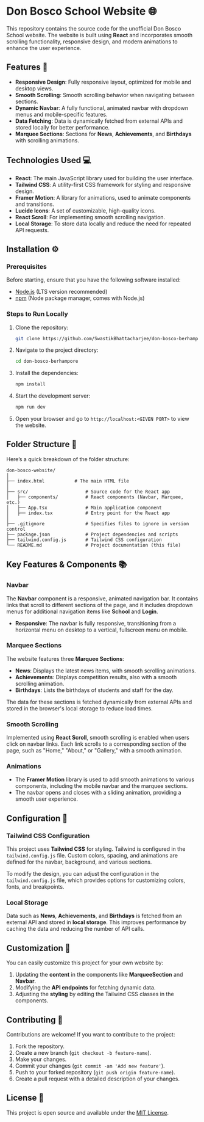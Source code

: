 # Don Bosco School Website 🌐

This repository contains the source code for the unofficial Don Bosco School website. The website is built using **React** and incorporates smooth scrolling functionality, responsive design, and modern animations to enhance the user experience.

## Features 🚀

- **Responsive Design**: Fully responsive layout, optimized for mobile and desktop views.
- **Smooth Scrolling**: Smooth scrolling behavior when navigating between sections.
- **Dynamic Navbar**: A fully functional, animated navbar with dropdown menus and mobile-specific features.
- **Data Fetching**: Data is dynamically fetched from external APIs and stored locally for better performance.
- **Marquee Sections**: Sections for **News**, **Achievements**, and **Birthdays** with scrolling animations.

## Technologies Used 💻

- **React**: The main JavaScript library used for building the user interface.
- **Tailwind CSS**: A utility-first CSS framework for styling and responsive design.
- **Framer Motion**: A library for animations, used to animate components and transitions.
- **Lucide Icons**: A set of customizable, high-quality icons.
- **React Scroll**: For implementing smooth scrolling navigation.
- **Local Storage**: To store data locally and reduce the need for repeated API requests.

## Installation ⚙️

### Prerequisites

Before starting, ensure that you have the following software installed:

- [Node.js](https://nodejs.org/en/download/) (LTS version recommended)
- [npm](https://www.npmjs.com/) (Node package manager, comes with Node.js)

### Steps to Run Locally

1. Clone the repository:
   ```bash
   git clone https://github.com/SwastikBhattacharjee/don-bosco-berhampore.git
   ```

2. Navigate to the project directory:
   ```bash
   cd don-bosco-berhampore
   ```

3. Install the dependencies:
   ```bash
   npm install
   ```

4. Start the development server:
   ```bash
   npm run dev
   ```

5. Open your browser and go to `http://localhost:<GIVEN PORT>` to view the website.

## Folder Structure 📝

Here’s a quick breakdown of the folder structure:

```
don-bosco-website/
│
├── index.html           # The main HTML file
│
├── src/                     # Source code for the React app
│   ├── components/          # React components (Navbar, Marquee, etc.)
│   ├── App.tsx              # Main application component
│   ├── index.tsx            # Entry point for the React app
│
├── .gitignore               # Specifies files to ignore in version control
├── package.json             # Project dependencies and scripts
├── tailwind.config.js       # Tailwind CSS configuration
└── README.md                # Project documentation (this file)
```

## Key Features & Components 📚

### Navbar

The **Navbar** component is a responsive, animated navigation bar. It contains links that scroll to different sections of the page, and it includes dropdown menus for additional navigation items like **School** and **Login**.

- **Responsive**: The navbar is fully responsive, transitioning from a horizontal menu on desktop to a vertical, fullscreen menu on mobile.

### Marquee Sections

The website features three **Marquee Sections**:

- **News**: Displays the latest news items, with smooth scrolling animations.
- **Achievements**: Displays competition results, also with a smooth scrolling animation.
- **Birthdays**: Lists the birthdays of students and staff for the day.

The data for these sections is fetched dynamically from external APIs and stored in the browser's local storage to reduce load times.

### Smooth Scrolling

Implemented using **React Scroll**, smooth scrolling is enabled when users click on navbar links. Each link scrolls to a corresponding section of the page, such as "Home," "About," or "Gallery," with a smooth animation.

### Animations

- The **Framer Motion** library is used to add smooth animations to various components, including the mobile navbar and the marquee sections.
- The navbar opens and closes with a sliding animation, providing a smooth user experience.

## Configuration 🌟

### Tailwind CSS Configuration

This project uses **Tailwind CSS** for styling. Tailwind is configured in the `tailwind.config.js` file. Custom colors, spacing, and animations are defined for the navbar, background, and various sections.

To modify the design, you can adjust the configuration in the `tailwind.config.js` file, which provides options for customizing colors, fonts, and breakpoints.

### Local Storage

Data such as **News**, **Achievements**, and **Birthdays** is fetched from an external API and stored in **local storage**. This improves performance by caching the data and reducing the number of API calls.

## Customization 🌟

You can easily customize this project for your own website by:

1. Updating the **content** in the components like **MarqueeSection** and **Navbar**.
2. Modifying the **API endpoints** for fetching dynamic data.
3. Adjusting the **styling** by editing the Tailwind CSS classes in the components.

## Contributing 🤝

Contributions are welcome! If you want to contribute to the project:

1. Fork the repository.
2. Create a new branch (`git checkout -b feature-name`).
3. Make your changes.
4. Commit your changes (`git commit -am 'Add new feature'`).
5. Push to your forked repository (`git push origin feature-name`).
6. Create a pull request with a detailed description of your changes.

## License 📄

This project is open source and available under the [MIT License](LICENSE).
